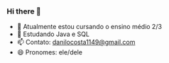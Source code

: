 ### Hi there 👋

- 🔭 Atualmente estou cursando o ensino médio 2/3
- 🌱 Estudando Java e SQL 
- 📫 Contato: danilocosta1149@gmail.com
- 😄 Pronomes: ele/dele
